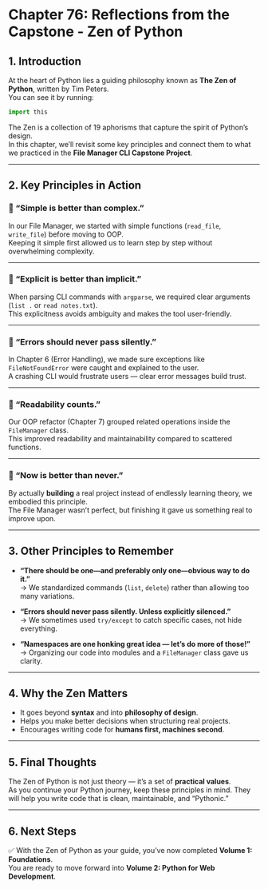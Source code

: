 # Chapter 76: Reflections from the Capstone - Zen of Python

## 1. Introduction
At the heart of Python lies a guiding philosophy known as **The Zen of Python**, written by Tim Peters.  
You can see it by running:

```python
import this
```

The Zen is a collection of 19 aphorisms that capture the spirit of Python’s design.  
In this chapter, we’ll revisit some key principles and connect them to what we practiced in the **File Manager CLI Capstone Project**.

---

## 2. Key Principles in Action

### 🧘 “Simple is better than complex.”
In our File Manager, we started with simple functions (`read_file`, `write_file`) before moving to OOP.  
Keeping it simple first allowed us to learn step by step without overwhelming complexity.

---

### 🧘 “Explicit is better than implicit.”
When parsing CLI commands with `argparse`, we required clear arguments (`list .` or `read notes.txt`).  
This explicitness avoids ambiguity and makes the tool user-friendly.

---

### 🧘 “Errors should never pass silently.”
In Chapter 6 (Error Handling), we made sure exceptions like `FileNotFoundError` were caught and explained to the user.  
A crashing CLI would frustrate users — clear error messages build trust.

---

### 🧘 “Readability counts.”
Our OOP refactor (Chapter 7) grouped related operations inside the `FileManager` class.  
This improved readability and maintainability compared to scattered functions.

---

### 🧘 “Now is better than never.”
By actually **building** a real project instead of endlessly learning theory, we embodied this principle.  
The File Manager wasn’t perfect, but finishing it gave us something real to improve upon.

---

## 3. Other Principles to Remember
- **“There should be one—and preferably only one—obvious way to do it.”**  
  → We standardized commands (`list`, `delete`) rather than allowing too many variations.  

- **“Errors should never pass silently. Unless explicitly silenced.”**  
  → We sometimes used `try/except` to catch specific cases, not hide everything.  

- **“Namespaces are one honking great idea — let’s do more of those!”**  
  → Organizing our code into modules and a `FileManager` class gave us clarity.  

---

## 4. Why the Zen Matters
- It goes beyond **syntax** and into **philosophy of design**.  
- Helps you make better decisions when structuring real projects.  
- Encourages writing code for **humans first, machines second**.  

---

## 5. Final Thoughts
The Zen of Python is not just theory — it’s a set of **practical values**.  
As you continue your Python journey, keep these principles in mind. They will help you write code that is clean, maintainable, and “Pythonic.”  

---

## 6. Next Steps
✅ With the Zen of Python as your guide, you’ve now completed **Volume 1: Foundations**.  
You are ready to move forward into **Volume 2: Python for Web Development**.
